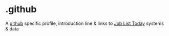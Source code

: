# .github

A [github](https://github.com/joblisttoday) specific profile, introduction line & links to [Job List Today](https://joblist.today/) systems & data
